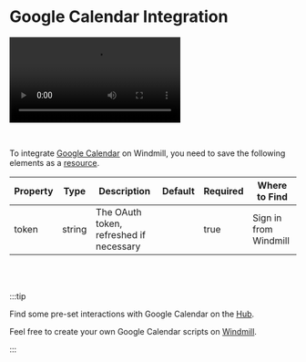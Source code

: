 # Google Calendar Integration

<video
    className="border-2 rounded-xl object-cover w-full h-full"
    autoPlay
    loop
    controls
    id="main-video"
    src="/videos/adding_gcal_resource.mp4"
/>

<br/>

To integrate [Google Calendar](https://calendar.google.com/) on Windmill, you need to save the following elements as a [resource](../core_concepts/3_resources_and_types/index.md).

| Property | Type    | Description                                | Default | Required | Where to Find                                                             |
|----------|---------|--------------------------------------------|---------|----------|---------------------------------------------------------------------------|
| token    | string  | The OAuth token, refreshed if necessary    |         | true     | Sign in from Windmill |

<br/><br/>

:::tip

Find some pre-set interactions with Google Calendar on the [Hub](https://hub.windmill.dev/integrations/gcal).

Feel free to create your own Google Calendar scripts on [Windmill](../getting_started/00_how_to_use_windmill/index.md).

:::